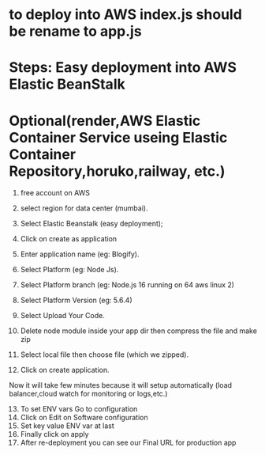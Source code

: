 # to deploy into AWS index.js should be rename to app.js

# Steps: Easy deployment into AWS Elastic BeanStalk
# Optional(render,AWS Elastic Container Service useing Elastic Container Repository,horuko,railway, etc.)

1. free account on AWS
2. select region for data center (mumbai).
3. Select Elastic Beanstalk (easy deployment);

4. Click on create as application
5. Enter application name (eg: Blogify).
6. Select Platform (eg: Node Js).
7. Select Platform branch  (eg: Node.js 16 running on 64 aws linux 2)
8. Select Platform Version (eg: 5.6.4)
9. Select Upload Your Code.
10. Delete node module inside your app dir then compress the file and make zip
11. Select local file then choose file (which we zipped).
12. Click on create application.

Now it will take few minutes because it will setup automatically (load balancer,cloud watch for monitoring or logs,etc.)

13. To set ENV vars Go to configuration
14. Click on Edit on Software configuration
15. Set key value ENV var at last
16. Finally click on apply
17. After re-deployment you can see our Final URL for production app